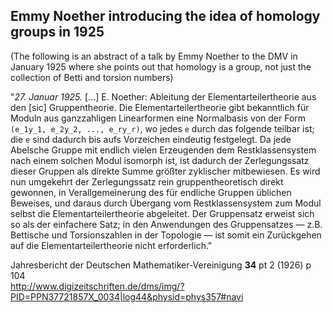 ## Emmy Noether introducing the idea of homology groups in 1925

(The following is an abstract of a talk by Emmy Noether to the DMV in January 1925 where she points out that homology is a group, not just the collection of Betti and torsion numbers)


"_27. Januar 1925._ [...] E. Noether: Ableitung der Elementarteilertheorie aus den [sic] Gruppentheorie. Die Elementarteilertheorie gibt bekanntlich für Moduln aus ganzzahligen Linearformen eine Normalbasis von der Form `(e_1y_1, e_2y_2, ..., e_ry_r)`, wo jedes `e` durch das folgende teilbar ist; die `e` sind dadurch bis aufs Vorzeichen eindeutig festgelegt. Da jede Abelsche Gruppe mit endlich vielen Erzeugenden dem Restklassensystem nach einem solchen Modul isomorph ist, ist dadurch der Zerlegungssatz dieser Gruppen als direkte Summe größter zyklischer mitbewiesen. Es wird nun umgekehrt der Zerlegungssatz rein gruppentheoretisch direkt gewonnen, in Verallgemeinerung des für endliche Gruppen üblichen Beweises, und daraus durch Übergang vom Restklassensystem zum Modul selbst die Elementarteilertheorie abgeleitet. Der Gruppensatz erweist sich so als der einfachere Satz; in den Anwendungen des Gruppensatzes — z.B. Bettische und Torsionszahlen in der Topologie — ist somit ein Zurückgehen auf die Elementarteilertheorie nicht erforderlich."

Jahresbericht der Deutschen Mathematiker-Vereinigung **34** pt 2 (1926) p 104</br>
<http://www.digizeitschriften.de/dms/img/?PID=PPN37721857X_0034|log44&physid=phys357#navi>
